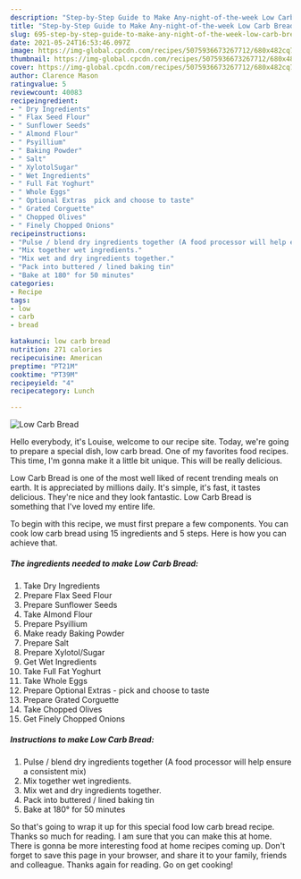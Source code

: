 ```yaml
---
description: "Step-by-Step Guide to Make Any-night-of-the-week Low Carb Bread"
title: "Step-by-Step Guide to Make Any-night-of-the-week Low Carb Bread"
slug: 695-step-by-step-guide-to-make-any-night-of-the-week-low-carb-bread
date: 2021-05-24T16:53:46.097Z
image: https://img-global.cpcdn.com/recipes/5075936673267712/680x482cq70/low-carb-bread-recipe-main-photo.jpg
thumbnail: https://img-global.cpcdn.com/recipes/5075936673267712/680x482cq70/low-carb-bread-recipe-main-photo.jpg
cover: https://img-global.cpcdn.com/recipes/5075936673267712/680x482cq70/low-carb-bread-recipe-main-photo.jpg
author: Clarence Mason
ratingvalue: 5
reviewcount: 40083
recipeingredient:
- " Dry Ingredients"
- " Flax Seed Flour"
- " Sunflower Seeds"
- " Almond Flour"
- " Psyillium"
- " Baking Powder"
- " Salt"
- " XylotolSugar"
- " Wet Ingredients"
- " Full Fat Yoghurt"
- " Whole Eggs"
- " Optional Extras  pick and choose to taste"
- " Grated Corguette"
- " Chopped Olives"
- " Finely Chopped Onions"
recipeinstructions:
- "Pulse / blend dry ingredients together (A food processor will help ensure a consistent mix)"
- "Mix together wet ingredients."
- "Mix wet and dry ingredients together."
- "Pack into buttered / lined baking tin"
- "Bake at 180° for 50 minutes"
categories:
- Recipe
tags:
- low
- carb
- bread

katakunci: low carb bread 
nutrition: 271 calories
recipecuisine: American
preptime: "PT21M"
cooktime: "PT39M"
recipeyield: "4"
recipecategory: Lunch

---
```



![Low Carb Bread](https://img-global.cpcdn.com/recipes/5075936673267712/680x482cq70/low-carb-bread-recipe-main-photo.jpg)

Hello everybody, it's Louise, welcome to our recipe site. Today, we're going to prepare a special dish, low carb bread. One of my favorites food recipes. This time, I'm gonna make it a little bit unique. This will be really delicious.

Low Carb Bread is one of the most well liked of recent trending meals on earth. It is appreciated by millions daily. It's simple, it's fast, it tastes delicious. They're nice and they look fantastic. Low Carb Bread is something that I've loved my entire life.




To begin with this recipe, we must first prepare a few components. You can cook low carb bread using 15 ingredients and 5 steps. Here is how you can achieve that.

<!--inarticleads1-->

##### The ingredients needed to make Low Carb Bread:

1. Take  Dry Ingredients
1. Prepare  Flax Seed Flour
1. Prepare  Sunflower Seeds
1. Take  Almond Flour
1. Prepare  Psyillium
1. Make ready  Baking Powder
1. Prepare  Salt
1. Prepare  Xylotol/Sugar
1. Get  Wet Ingredients
1. Take  Full Fat Yoghurt
1. Take  Whole Eggs
1. Prepare  Optional Extras - pick and choose to taste
1. Prepare  Grated Corguette
1. Take  Chopped Olives
1. Get  Finely Chopped Onions




<!--inarticleads2-->

##### Instructions to make Low Carb Bread:

1. Pulse / blend dry ingredients together (A food processor will help ensure a consistent mix)
1. Mix together wet ingredients.
1. Mix wet and dry ingredients together.
1. Pack into buttered / lined baking tin
1. Bake at 180° for 50 minutes




So that's going to wrap it up for this special food low carb bread recipe. Thanks so much for reading. I am sure that you can make this at home. There is gonna be more interesting food at home recipes coming up. Don't forget to save this page in your browser, and share it to your family, friends and colleague. Thanks again for reading. Go on get cooking!
